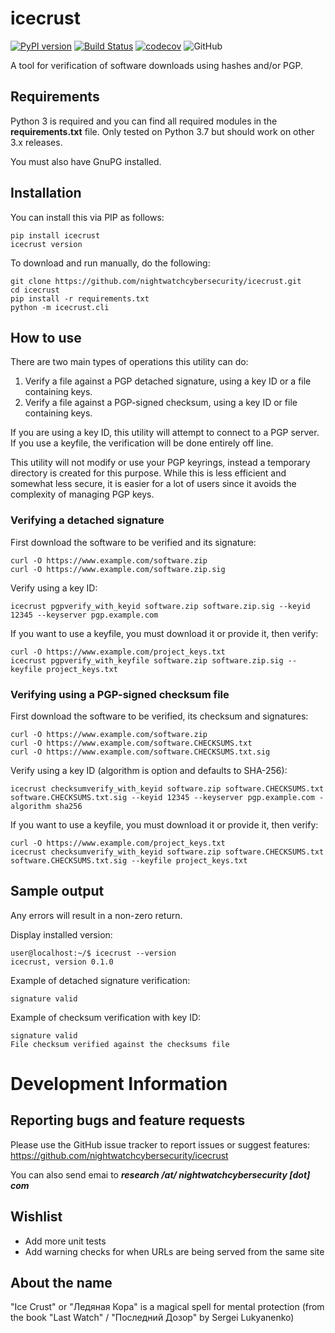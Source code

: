 # icecrust
[![PyPI version](https://badge.fury.io/py/icecrust.svg)](https://badge.fury.io/py/icecrust)
[![Build Status](https://github.com/nightwatchcybersecurity/icecrust/workflows/Test%20package/badge.svg?branch=master)](https://github.com/nightwatchcybersecurity/icecrust/actions)
[![codecov](https://codecov.io/gh/nightwatchcybersecurity/icecrust/branch/master/graph/badge.svg)](https://codecov.io/gh/nightwatchcybersecurity/icecrust)
![GitHub](https://img.shields.io/github/license/nightwatchcybersecurity/icecrust.svg)

A tool for verification of software downloads using hashes and/or PGP.

## Requirements
Python 3 is required and you can find all required modules in the **requirements.txt** file.
Only tested on Python 3.7 but should work on other 3.x releases.

You must also have GnuPG installed.

## Installation
You can install this via PIP as follows:
```
pip install icecrust
icecrust version
```
To download and run manually, do the following:
```
git clone https://github.com/nightwatchcybersecurity/icecrust.git
cd icecrust
pip install -r requirements.txt
python -m icecrust.cli
```

## How to use 
There are two main types of operations this utility can do:
1. Verify a file against a PGP detached signature, using a key ID or a file containing keys.
2. Verify a file against a PGP-signed checksum, using a key ID or file containing keys.

If you are using a key ID, this utility will attempt to connect to a PGP server. If you use a keyfile,
the verification will be done entirely off line.

This utility will not modify or use your PGP keyrings, instead a temporary directory is created for this purpose.
While this is less efficient and somewhat less secure, it is easier for a lot of users since it avoids the
complexity of managing PGP keys.

### Verifying a detached signature
First download the software to be verified and its signature:
```
curl -O https://www.example.com/software.zip
curl -O https://www.example.com/software.zip.sig
```

Verify using a key ID:
```
icecrust pgpverify_with_keyid software.zip software.zip.sig --keyid 12345 --keyserver pgp.example.com
```

If you want to use a keyfile, you must download it or provide it, then verify:
```
curl -O https://www.example.com/project_keys.txt
icecrust pgpverify_with_keyfile software.zip software.zip.sig --keyfile project_keys.txt
```

### Verifying using a PGP-signed checksum file
First download the software to be verified, its checksum and signatures:
```
curl -O https://www.example.com/software.zip
curl -O https://www.example.com/software.CHECKSUMS.txt
curl -O https://www.example.com/software.CHECKSUMS.txt.sig
```

Verify using a key ID (algorithm is option and defaults to SHA-256):
```
icecrust checksumverify_with_keyid software.zip software.CHECKSUMS.txt software.CHECKSUMS.txt.sig --keyid 12345 --keyserver pgp.example.com -algorithm sha256
```

If you want to use a keyfile, you must download it or provide it, then verify:
```
curl -O https://www.example.com/project_keys.txt
icecrust checksumverify_with_keyid software.zip software.CHECKSUMS.txt software.CHECKSUMS.txt.sig --keyfile project_keys.txt
```

## Sample output
Any errors will result in a non-zero return.

Display installed version:
```
user@localhost:~/$ icecrust --version
icecrust, version 0.1.0
```

Example of detached signature verification:
```
signature valid
```

Example of checksum verification with key ID:
```
signature valid
File checksum verified against the checksums file
```

# Development Information

## Reporting bugs and feature requests
Please use the GitHub issue tracker to report issues or suggest features:
https://github.com/nightwatchcybersecurity/icecrust

You can also send emai to ***research /at/ nightwatchcybersecurity [dot] com***

## Wishlist
- Add more unit tests
- Add warning checks for when URLs are being served from the same site

## About the name
"Ice Crust" or "Ледяная Кора" is a magical spell for mental protection
(from the book "Last Watch" / "Последний Дозор" by Sergei Lukyanenko)
